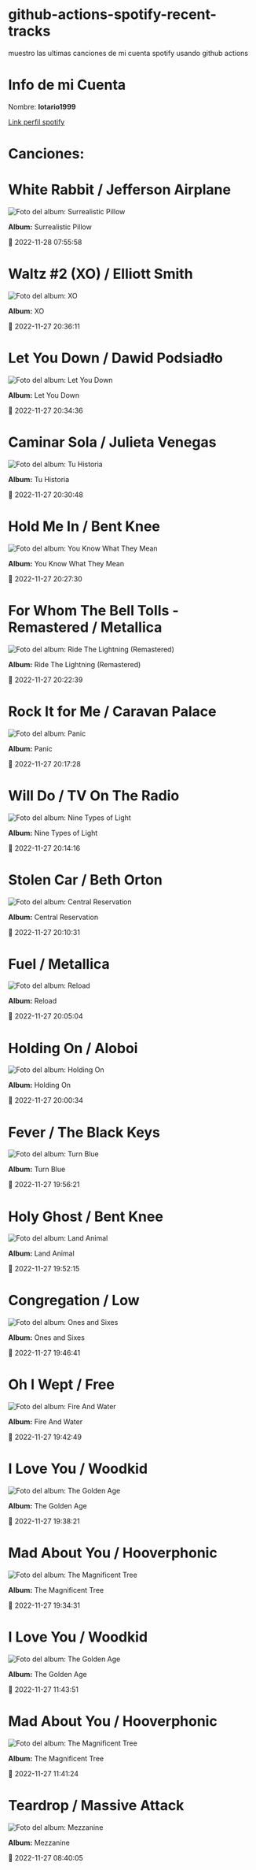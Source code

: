 

# github-actions-spotify-recent-tracks        

muestro las ultimas canciones de mi cuenta spotify usando github actions

# Info de mi Cuenta
Nombre: **lotario1999**

[Link perfil spotify](https://open.spotify.com/user/lotario1999)

# Canciones:



# **White Rabbit** / Jefferson Airplane

![Foto del album: Surrealistic Pillow](https://i.scdn.co/image/ab67616d00001e022dac7a01676ddb36c1d0ec05)

**Album:** Surrealistic Pillow

📅 2022-11-28 07:55:58


# **Waltz #2 (XO)** / Elliott Smith

![Foto del album: XO](https://i.scdn.co/image/ab67616d00001e02cdf1be0ff556d169eade4368)

**Album:** XO

📅 2022-11-27 20:36:11


# **Let You Down** / Dawid Podsiadło

![Foto del album: Let You Down](https://i.scdn.co/image/ab67616d00001e02eabff83e8175f68e47cb18c8)

**Album:** Let You Down

📅 2022-11-27 20:34:36


# **Caminar Sola** / Julieta Venegas

![Foto del album: Tu Historia](https://i.scdn.co/image/ab67616d00001e02124cd40ece134e31def71125)

**Album:** Tu Historia

📅 2022-11-27 20:30:48


# **Hold Me In** / Bent Knee

![Foto del album: You Know What They Mean](https://i.scdn.co/image/ab67616d00001e02622aad38b9cf8427604fedad)

**Album:** You Know What They Mean

📅 2022-11-27 20:27:30


# **For Whom The Bell Tolls - Remastered** / Metallica

![Foto del album: Ride The Lightning (Remastered)](https://i.scdn.co/image/ab67616d00001e029ad3e9959f48d513886b8933)

**Album:** Ride The Lightning (Remastered)

📅 2022-11-27 20:22:39


# **Rock It for Me** / Caravan Palace

![Foto del album: Panic](https://i.scdn.co/image/ab67616d00001e02d4189ca2964e92b5e5e545ed)

**Album:** Panic

📅 2022-11-27 20:17:28


# **Will Do** / TV On The Radio

![Foto del album: Nine Types of Light](https://i.scdn.co/image/ab67616d00001e02236e058ccdf0522208cc8397)

**Album:** Nine Types of Light

📅 2022-11-27 20:14:16


# **Stolen Car** / Beth Orton

![Foto del album: Central Reservation](https://i.scdn.co/image/ab67616d00001e025d19063ba7b606373b107fed)

**Album:** Central Reservation

📅 2022-11-27 20:10:31


# **Fuel** / Metallica

![Foto del album: Reload](https://i.scdn.co/image/ab67616d00001e0206cb74d39d123ebe1b3c6631)

**Album:** Reload

📅 2022-11-27 20:05:04


# **Holding On** / Aloboi

![Foto del album: Holding On](https://i.scdn.co/image/ab67616d00001e02b3d3513c75c8754729fc4a54)

**Album:** Holding On

📅 2022-11-27 20:00:34


# **Fever** / The Black Keys

![Foto del album: Turn Blue](https://i.scdn.co/image/ab67616d00001e021af8fb0d8859055d35d2290f)

**Album:** Turn Blue

📅 2022-11-27 19:56:21


# **Holy Ghost** / Bent Knee

![Foto del album: Land Animal](https://i.scdn.co/image/ab67616d00001e02b3e6b1494af0def99c9d80f0)

**Album:** Land Animal

📅 2022-11-27 19:52:15


# **Congregation** / Low

![Foto del album: Ones and Sixes](https://i.scdn.co/image/ab67616d00001e02af105fb7defe734231228f27)

**Album:** Ones and Sixes

📅 2022-11-27 19:46:41


# **Oh I Wept** / Free

![Foto del album: Fire And Water](https://i.scdn.co/image/ab67616d00001e02753c41c7fdc5e78ba017bbf5)

**Album:** Fire And Water

📅 2022-11-27 19:42:49


# **I Love You** / Woodkid

![Foto del album: The Golden Age](https://i.scdn.co/image/ab67616d00001e02216fa486e2c3e899cacfe6bf)

**Album:** The Golden Age

📅 2022-11-27 19:38:21


# **Mad About You** / Hooverphonic

![Foto del album: The Magnificent Tree](https://i.scdn.co/image/ab67616d00001e02adc391e06a1ecdc2cb4d193f)

**Album:** The Magnificent Tree

📅 2022-11-27 19:34:31


# **I Love You** / Woodkid

![Foto del album: The Golden Age](https://i.scdn.co/image/ab67616d00001e02216fa486e2c3e899cacfe6bf)

**Album:** The Golden Age

📅 2022-11-27 11:43:51


# **Mad About You** / Hooverphonic

![Foto del album: The Magnificent Tree](https://i.scdn.co/image/ab67616d00001e02adc391e06a1ecdc2cb4d193f)

**Album:** The Magnificent Tree

📅 2022-11-27 11:41:24


# **Teardrop** / Massive Attack

![Foto del album: Mezzanine](https://i.scdn.co/image/ab67616d00001e022fcb0a3c7a66e516b11cd26e)

**Album:** Mezzanine

📅 2022-11-27 08:40:05
